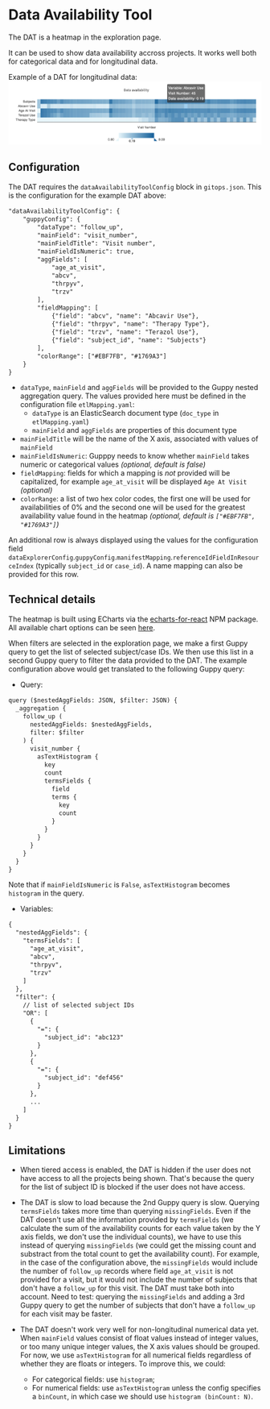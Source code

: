 # Data Availability Tool

The DAT is a heatmap in the exploration page.

It can be used to show data availability accross projects. It works well both for categorical data and for longitudinal data.

Example of a DAT for longitudinal data:
![DAT example](data_availability_tool_example.png)

## Configuration

The DAT requires the `dataAvailabilityToolConfig` block in `gitops.json`. This is the configuration for the example DAT above:

```
"dataAvailabilityToolConfig": {
    "guppyConfig": {
        "dataType": "follow_up",
        "mainField": "visit_number",
        "mainFieldTitle": "Visit number",
        "mainFieldIsNumeric": true,
        "aggFields": [
            "age_at_visit",
            "abcv",
            "thrpyv",
            "trzv"
        ],
        "fieldMapping": [
            {"field": "abcv", "name": "Abcavir Use"},
            {"field": "thrpyv", "name": "Therapy Type"},
            {"field": "trzv", "name": "Terazol Use"},
            {"field": "subject_id", "name": "Subjects"}
        ],
        "colorRange": ["#EBF7FB", "#1769A3"]
    }
}
```

* `dataType`, `mainField` and `aggFields` will be provided to the Guppy nested aggregation query. The values provided here must be defined in the configuration file `etlMapping.yaml`:
  * `dataType` is an ElasticSearch document type (`doc_type` in `etlMapping.yaml`)
  * `mainField` and `aggFields` are properties of this document type
* `mainFieldTitle` will be the name of the X axis, associated with values of `mainField`
* `mainFieldIsNumeric`: Gupppy needs to know whether `mainField` takes numeric or categorical values _(optional, default is false)_
* `fieldMapping`: fields for which a mapping is _not_ provided will be capitalized, for example `age_at_visit` will be displayed `Age At Visit` _(optional)_
* `colorRange`: a list of two hex color codes, the first one will be used for availabilities of 0% and the second one will be used for the greatest availability value found in the heatmap _(optional, default is `["#EBF7FB", "#1769A3"]`)_

An additional row is always displayed using the values for the configuration field `dataExplorerConfig`.`guppyConfig`.`manifestMapping`.`referenceIdFieldInResourceIndex` (typically `subject_id` or `case_id`). A name mapping can also be provided for this row.

## Technical details

The heatmap is built using ECharts via the [echarts-for-react](https://www.npmjs.com/package/echarts-for-react) NPM package. All available chart options can be seen [here](https://echarts.apache.org/en/option.html).

When filters are selected in the exploration page, we make a first Guppy query to get the list of selected subject/case IDs. We then use this list in a second Guppy query to filter the data provided to the DAT. The example configuration above would get translated to the following Guppy query:

* Query:
```
query ($nestedAggFields: JSON, $filter: JSON) {
  _aggregation {
    follow_up (
      nestedAggFields: $nestedAggFields,
      filter: $filter
    ) {
      visit_number {
        asTextHistogram {
          key
          count
          termsFields {
            field
            terms {
              key
              count
            }
          }
        }
      }
    }
  }
}
```
Note that if `mainFieldIsNumeric` is `False`, `asTextHistogram` becomes `histogram` in the query.

* Variables:
```
{
  "nestedAggFields": {
    "termsFields": [
      "age_at_visit",
      "abcv",
      "thrpyv",
      "trzv"
    ]
  },
  "filter": {
    // list of selected subject IDs
    "OR": [
      {
        "=": {
          "subject_id": "abc123"
        }
      },
      {
        "=": {
          "subject_id": "def456"
        }
      },
      ...
    ]
  }
}
```

## Limitations

* When tiered access is enabled, the DAT is hidden if the user does not have access to all the projects being shown. That's because the query for the list of subject ID is blocked if the user does not have access.

* The DAT is slow to load because the 2nd Guppy query is slow. Querying `termsFields` takes more time than querying `missingFields`. Even if the DAT doesn't use all the information provided by `termsFields` (we calculate the sum of the availability counts for each value taken by the Y axis fields, we don't use the individual counts), we have to use this instead of querying `missingFields` (we could get the missing count and substract from the total count to get the availability count). For example, in the case of the configuration above, the `missingFields` would include the number of `follow_up` records where field `age_at_visit` is not provided for a visit, but it would not include the number of subjects that don't have a `follow_up` for this visit. The DAT must take both into account. Need to test: querying the `missingFields` and adding a 3rd Guppy query to get the number of subjects that don't have a `follow_up` for each visit may be faster.

* The DAT doesn't work very well for non-longitudinal numerical data yet. When `mainField` values consist of float values instead of integer values, or too many unique integer values, the X axis values should be grouped. For now, we use `asTextHistogram` for all numerical fields regardless of whether they are floats or integers. To improve this, we could:
  * For categorical fields: use `histogram`;
  * For numerical fields: use `asTextHistogram` unless the config specifies a `binCount`, in which case we should use `histogram (binCount: N)`.
